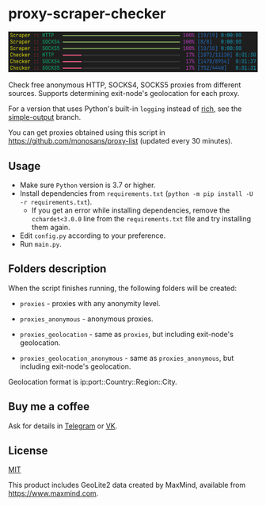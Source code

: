 # proxy-scraper-checker

![Screenshot](screenshot.png)

Check free anonymous HTTP, SOCKS4, SOCKS5 proxies from different sources. Supports determining exit-node's geolocation for each proxy.

For a version that uses Python's built-in `logging` instead of [rich](https://github.com/willmcgugan/rich), see the [simple-output](https://github.com/monosans/proxy-scraper-checker/tree/simple-output) branch.

You can get proxies obtained using this script in <https://github.com/monosans/proxy-list> (updated every 30 minutes).

## Usage

- Make sure `Python` version is 3.7 or higher.
- Install dependencies from `requirements.txt` (`python -m pip install -U -r requirements.txt`).
  - If you get an error while installing dependencies, remove the `cchardet<3.0.0` line from the `requirements.txt` file and try installing them again.
- Edit `config.py` according to your preference.
- Run `main.py`.

## Folders description

When the script finishes running, the following folders will be created:

- `proxies` - proxies with any anonymity level.

- `proxies_anonymous` - anonymous proxies.

- `proxies_geolocation` - same as `proxies`, but including exit-node's geolocation.

- `proxies_geolocation_anonymous` - same as `proxies_anonymous`, but including exit-node's geolocation.

Geolocation format is ip:port::Country::Region::City.

## Buy me a coffee

Ask for details in [Telegram](https://t.me/monosans) or [VK](https://vk.com/id607137534).

## License

[MIT](LICENSE)

This product includes GeoLite2 data created by MaxMind, available from <https://www.maxmind.com>.
